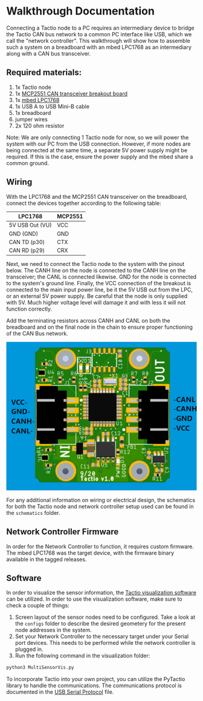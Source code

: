 # Walkthrough Documentation

Connecting a Tactio node to a PC requires an intermediary device to bridge the Tactio CAN bus network to a common PC interface like USB, which we call the "network controller". This walkthrough will show how to assemble such a system on a breadboard with an mbed LPC1768 as an intermediary along with a CAN bus transceiver.


## Required materials:
1. 1x Tactio node
2. 1x [MCP2551 CAN transceiver breakout board](http://www.mdfly.com/products/mcp2551-can-hi-spd-transceiver-breakout-board.html)
3. 1x [mbed LPC1768](https://os.mbed.com/platforms/mbed-LPC1768/)
4. 1x USB A to USB Mini-B cable
5. 1x breadboard
6. jumper wires
7. 2x 120 ohm resistor

Note: We are only connecting 1 Tactio node for now, so we will power the system with our PC from the USB connection. However, if more nodes are being connected at the same time, a separate 5V power supply might be required. If this is the case, ensure the power supply and the mbed share a common ground.

## Wiring

With the LPC1768 and the MCP2551 CAN transceiver on the breadboard, connect the devices together according to the following table:

|  LPC1768   | MCP2551 |
|------------|---------|
| 5V USB Out (VU) |   VCC   |
|    GND     (GND)|   GND   |
|   CAN TD   (p30)|   CTX   |
|   CAN RD   (p29)|   CRX   |

Next, we need to connect the Tactio node to the system with the pinout below. The CANH line on the node is connected to the CANH line on the transceiver; the CANL is connected likewise. GND for the node is connected to the system's ground line. Finally, the VCC connection of the breakout is connected to the main input power line, be it the 5V USB out from the LPC, or an external 5V power supply. Be careful that the node is only supplied with 5V. Much higher voltage level will damage it and with less it will not function correctly.

Add the terminating resistors across CANH and CANL on both the breadboard and on the final node in the chain to ensure proper functioning of the CAN Bus network. 

![Tactio node pinout](pinout.png)

For any additional information on wiring or electrical design, the schematics for both the Tactio node and network controller setup used can be found in the `schematics` folder.

## Network Controller Firmware 

In order for the Network Controller to function, it requires custom firmware. The mbed LPC1768 was the target device, with the firmware binary available in the tagged releases.

## Software 

In order to visualize the sensor information, the [Tactio visualization software](https://github.com/Touche-Design/tactio-software) can be utilized. In order to use the visualization software, make sure to check a couple of things:
1. Screen layout of the sensor nodes need to be configured. Take a look at the `configs` folder to describe the desired geometery for the present node addresses in the system.
2. Set your Network Controller to the necessary target under your Serial port devices. This needs to be performed while the network controller is plugged in.
3. Run the following command in the visualization folder:
```bash
python3 MultiSensorVis.py
```
To incorporate Tactio into your own project, you can utilize the PyTactio library to handle the communications. The communications protocol is documented in the [USB Serial Protocol](https://github.com/Touche-Design/documentation/blob/main/USB%20Serial%20Protocol.md) file.
